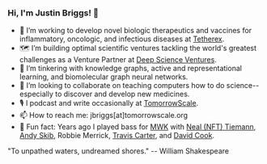 ### Hi, I'm Justin Briggs! 👋

- 🦠 I’m working to develop novel biologic therapeutics and vaccines for inflammatory, oncologic, and infectious diseases at [Tetherex](http://tetherex.com).
- 🗺 I’m building optimal scientific ventures tackling the world's greatest challenges as a Venture Partner at [Deep Science Ventures](http://deepscienceventures.com).
- 🔭 I’m tinkering with knowledge graphs, active and representational learning, and biomolecular graph neural networks.
- 👯 I’m looking to collaborate on teaching computers how to do science--especially to discover and develop new medicines.
- 🎙 I podcast and write occasionally at [TomorrowScale](https://tomorrowscale.com).
- 📫 How to reach me: jbriggs[at]tomorrowscale.org
- 🎸 Fun fact: Years ago I played bass for [MWK](https://en.wikipedia.org/wiki/Midwest_Kings) with [Neal (NFT) Tiemann](https://sitstrings.com/artists/neal-tiemann-devil-driver), [Andy Skib](https://concord.com/roster/andy-skib/), Robbie Merrick, [Travis Carter](https://musicrow.com/2020/06/travis-carter-joins-big-loud-management-team/), and [David Cook](https://www.davidcookofficial.com/).

"To unpathed waters, undreamed shores." -- William Shakespeare
